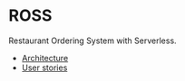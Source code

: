 # ROSS
Restaurant Ordering System with Serverless.

- [Architecture](./docs/architecture.md)
- [User stories](./docs/user-stories.md)
